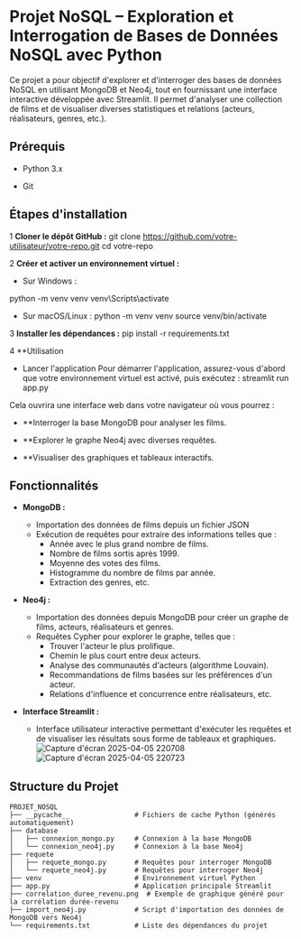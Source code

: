 # Projet NoSQL – Exploration et Interrogation de Bases de Données NoSQL avec Python

Ce projet a pour objectif d'explorer et d'interroger des bases de données NoSQL en utilisant MongoDB et Neo4j, tout en fournissant une interface interactive développée avec Streamlit. Il permet d'analyser une collection de films et de visualiser diverses statistiques et relations (acteurs, réalisateurs, genres, etc.).

## Prérequis

- Python 3.x

- Git

## Étapes d'installation

1 **Cloner le dépôt GitHub :**
git clone https://github.com/votre-utilisateur/votre-repo.git
cd votre-repo

2 **Créer et activer un environnement virtuel :**
- Sur Windows :

python -m venv venv
venv\Scripts\activate

- Sur macOS/Linux :
python -m venv venv
source venv/bin/activate

3 **Installer les dépendances :**
pip install -r requirements.txt

4 **Utilisation
- Lancer l'application
Pour démarrer l'application, assurez-vous d'abord que votre environnement virtuel est activé, puis exécutez :
streamlit run app.py

Cela ouvrira une interface web dans votre navigateur où vous pourrez :
- **Interroger la base MongoDB pour analyser les films.

- **Explorer le graphe Neo4j avec diverses requêtes.

- **Visualiser des graphiques et tableaux interactifs.


## Fonctionnalités

- **MongoDB :**
  - Importation des données de films depuis un fichier JSON
  - Exécution de requêtes pour extraire des informations telles que :
    - Année avec le plus grand nombre de films.
    - Nombre de films sortis après 1999.
    - Moyenne des votes des films.
    - Histogramme du nombre de films par année.
    - Extraction des genres, etc.

- **Neo4j :**
  - Importation des données depuis MongoDB pour créer un graphe de films, acteurs, réalisateurs et genres.
  - Requêtes Cypher pour explorer le graphe, telles que :
    - Trouver l'acteur le plus prolifique.
    - Chemin le plus court entre deux acteurs.
    - Analyse des communautés d'acteurs (algorithme Louvain).
    - Recommandations de films basées sur les préférences d'un acteur.
    - Relations d'influence et concurrence entre réalisateurs, etc.

- **Interface Streamlit :**
  - Interface utilisateur interactive permettant d'exécuter les requêtes et de visualiser les résultats sous forme de tableaux et graphiques.
 ![Capture d'écran 2025-04-05 220708](https://github.com/user-attachments/assets/5499879a-c745-4fea-8577-c0ddaf729e14)
![Capture d'écran 2025-04-05 220723](https://github.com/user-attachments/assets/8c3da253-102f-4192-a64b-20d324e86e2a)

    

## Structure du Projet

```plaintext
PROJET_NOSQL
├── __pycache__                # Fichiers de cache Python (générés automatiquement)
├── database
│   ├── connexion_mongo.py     # Connexion à la base MongoDB
│   └── connexion_neo4j.py     # Connexion à la base Neo4j
├── requete
│   ├── requete_mongo.py       # Requêtes pour interroger MongoDB
│   └── requete_neo4j.py       # Requêtes pour interroger Neo4j
├── venv                       # Environnement virtuel Python
├── app.py                     # Application principale Streamlit
├── correlation_duree_revenu.png  # Exemple de graphique généré pour la corrélation durée-revenu
├── import_neo4j.py            # Script d'importation des données de MongoDB vers Neo4j
└── requirements.txt           # Liste des dépendances du projet
